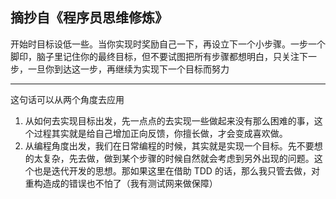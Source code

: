 
## 摘抄自《程序员思维修炼》
开始时目标设低一些。当你实现时奖励自己一下，再设立下一个小步骤。一步一个脚印，脑子里记住你的最终目标，但不要试图把所有步骤都想明白，只关注下一步，一旦你到达这一步，再继续为实现下一个目标而努力

---

这句话可以从两个角度去应用

1. 从如何去实现目标出发，先一点点的去实现一些做起来没有那么困难的事，这个过程其实就是给自己增加正向反馈，你擅长做，才会变成喜欢做。
2. 从编程角度出发，我们在日常编程的时候，其实就是实现一个目标。先不要想的太复杂，先去做，做到某个步骤的时候自然就会考虑到另外出现的问题。这个也是迭代开发的思想。那如果这里在借助 TDD 的话，那么我只管去做，对重构造成的错误也不怕了（我有测试网来做保障）